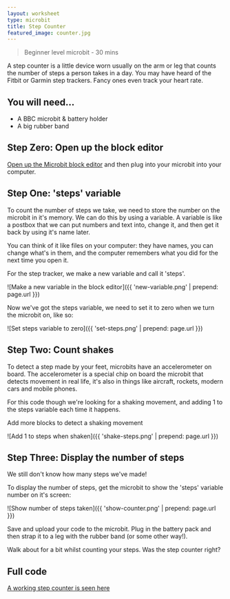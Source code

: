 ```yaml
---
layout: worksheet
type: microbit
title: Step Counter
featured_image: counter.jpg
---
```


> Beginner level microbit - 30 mins

A step counter is a little device worn usually on the arm or leg that counts the number of steps a person takes in a day. You may have heard of the Fitbit or Garmin step trackers. Fancy ones even track your heart rate.

## You will need...

- A BBC microbit & battery holder
- A big rubber band

## Step Zero: Open up the block editor

[Open up the Microbit block editor](https://www.microbit.co.uk/app/#create:xczaux) and then plug into your microbit into your computer.

## Step One: 'steps' variable

To count the number of steps we take, we need to store the number on the microbit in it's memory. We can do this by using a variable. A variable is like a postbox that we can put numbers and text into, change it, and then get it back by using it's name later.

You can think of it like files on your computer: they have names, you can change what's in them, and the computer remembers what you did for the next time you open it.

For the step tracker, we make a new variable and call it 'steps'.

![Make a new variable in the block editor]({{ 'new-variable.png' | prepend: page.url }})

Now we've got the steps variable, we need to set it to zero when we turn the microbit on, like so:

![Set steps variable to zero]({{ 'set-steps.png' | prepend: page.url }})

## Step Two: Count shakes

To detect a step made by your feet, microbits have an accelerometer on board. The accelerometer is a special chip on board the microbit that detects movement in real life, it's also in things like aircraft, rockets, modern cars and mobile phones.

For this code though we're looking for a shaking movement, and adding 1 to the steps variable each time it happens.

Add more blocks to detect a shaking movement

![Add 1 to steps when shaken]({{ 'shake-steps.png' | prepend: page.url }})

## Step Three: Display the number of steps

We still don't know how many steps we've made!

To display the number of steps, get the microbit to show the 'steps' variable number on it's screen:

![Show number of steps taken]({{ 'show-counter.png' | prepend: page.url }})

Save and upload your code to the microbit. Plug in the battery pack and then strap it to a leg with the rubber band (or some other way!).

Walk about for a bit whilst counting your steps. Was the step counter right?

## Full code

[A working step counter is seen here](https://pxt.microbit.org/52907-71413-29477-09826)
